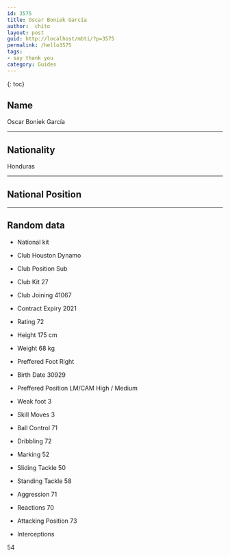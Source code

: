 ```yaml
---
id: 3575
title: Oscar Boniek García
author:  chito 
layout: post
guid: http://localhost/mbti/?p=3575
permalink: /hello3575
tags:
- say thank you
category: Guides
---
```



{: toc}


## Name  
Oscar Boniek García 

* * *

## Nationality  
Honduras 

* * *

## National Position 

* * *

## Random data 

  * National kit 
  * Club 
Houston Dynamo 

  * Club Position 
Sub 

  * Club Kit 
27 

  * Club Joining 
41067 

  * Contract Expiry 
2021 

  * Rating 
72 

  * Height 
175 cm 

  * Weight 
68 kg 

  * Preffered Foot 
Right 

  * Birth Date 
30929 

  * Preffered Position 
LM/CAM High / Medium 

  * Weak foot 
3 

  * Skill Moves 
3 

  * Ball Control 
71 

  * Dribbling 
72 

  * Marking 
52 

  * Sliding Tackle 
50 

  * Standing Tackle 
58 

  * Aggression 
71 

  * Reactions 
70 

  * Attacking Position 
73 

  * Interceptions 

54</ul>
